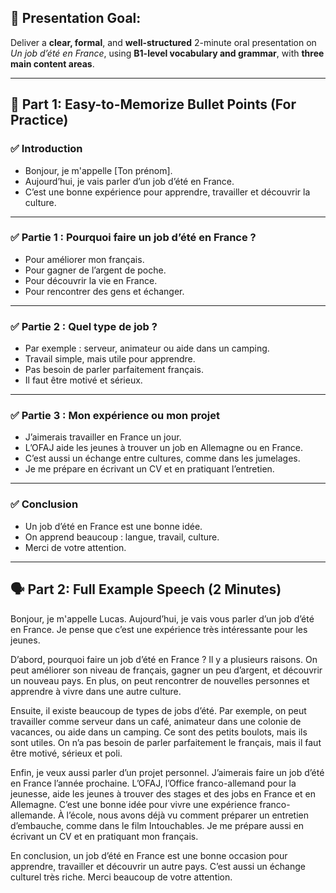 ## 🎯 **Presentation Goal:**

Deliver a **clear, formal**, and **well-structured** 2-minute oral presentation
on _Un job d’été en France_, using **B1-level vocabulary and grammar**, with
**three main content areas**.

---

## 🧠 **Part 1: Easy-to-Memorize Bullet Points (For Practice)**

### ✅ Introduction

- Bonjour, je m'appelle \[Ton prénom].
- Aujourd’hui, je vais parler d’un job d’été en France.
- C’est une bonne expérience pour apprendre, travailler et découvrir la culture.

---

### ✅ Partie 1 : Pourquoi faire un job d’été en France ?

- Pour améliorer mon français.
- Pour gagner de l’argent de poche.
- Pour découvrir la vie en France.
- Pour rencontrer des gens et échanger.

---

### ✅ Partie 2 : Quel type de job ?

- Par exemple : serveur, animateur ou aide dans un camping.
- Travail simple, mais utile pour apprendre.
- Pas besoin de parler parfaitement français.
- Il faut être motivé et sérieux.

---

### ✅ Partie 3 : Mon expérience ou mon projet

- J’aimerais travailler en France un jour.
- L’OFAJ aide les jeunes à trouver un job en Allemagne ou en France.
- C’est aussi un échange entre cultures, comme dans les jumelages.
- Je me prépare en écrivant un CV et en pratiquant l’entretien.

---

### ✅ Conclusion

- Un job d’été en France est une bonne idée.
- On apprend beaucoup : langue, travail, culture.
- Merci de votre attention.

---

## 🗣️ **Part 2: Full Example Speech (2 Minutes)**

Bonjour, je m'appelle Lucas. Aujourd’hui, je vais vous parler d’un job d’été en
France. Je pense que c’est une expérience très intéressante pour les jeunes.

D’abord, pourquoi faire un job d’été en France ? Il y a plusieurs raisons. On
peut améliorer son niveau de français, gagner un peu d’argent, et découvrir un
nouveau pays. En plus, on peut rencontrer de nouvelles personnes et apprendre à
vivre dans une autre culture.

Ensuite, il existe beaucoup de types de jobs d’été. Par exemple, on peut
travailler comme serveur dans un café, animateur dans une colonie de vacances,
ou aide dans un camping. Ce sont des petits boulots, mais ils sont utiles. On
n’a pas besoin de parler parfaitement le français, mais il faut être motivé,
sérieux et poli.

Enfin, je veux aussi parler d’un projet personnel. J’aimerais faire un job d’été
en France l’année prochaine. L’OFAJ, l’Office franco-allemand pour la jeunesse,
aide les jeunes à trouver des stages et des jobs en France et en Allemagne.
C’est une bonne idée pour vivre une expérience franco-allemande. À l’école, nous
avons déjà vu comment préparer un entretien d’embauche, comme dans le film
Intouchables. Je me prépare aussi en écrivant un CV et en pratiquant mon
français.

En conclusion, un job d’été en France est une bonne occasion pour apprendre,
travailler et découvrir un autre pays. C’est aussi un échange culturel très
riche. Merci beaucoup de votre attention.
